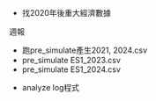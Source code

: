 * 找2020年後重大經濟數據

週報
* 跑pre_simulate產生2021, 2024.csv
*  pre_simulate ES1_2023.csv
*  pre_simulate ES1_2024.csv
- analyze log程式